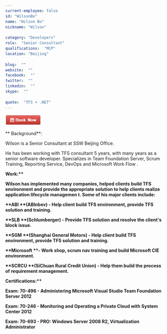 ```yaml
---
current-employee: false
id: "WilsonBo"
name: "Wilson Bo"
nickname: "Wilson"

category: "Developers"
role:  "Senior Consultant"
qualifications:  "MCP"
location: "Beijing"

blog:  ""
website:  ""
facebook:  ""
twitter:  ""
linkedin:  ""
skype:  ""

quote:  "TFS + .NET"
---
```


[![BookNow.png](./Images/Bio/BookNow.png)](http://veethere.com/With/WilsonBo) 
  

** Background**:

Wilson is a Senior Consultant at SSW Beijing Office.

He has been working with TFS consultant 5 years, with many years as a senior software developer. Specializes in Team Foundation Server, Scrum Training, Reporting Service, DevOps and Microsoft Work Flow .

   <strong class="ms-rteThemeForeColor-9-0">Work:**

 Wilson has implemented many companies, helped clients build TFS environment and provide the appropriate solution to help clients realize application lifecycle managemen t. Some of his major clients include:

 **ABI **(ABInbev) - Help client build TFS environment, provide TFS solution and training.

 **SLB **(Schlumberger) - Provide TFS solution and resolve the client's block issue.

 **SGM **(Shanghai General Motors) - Help client build TFS environment, provide TFS solution and training.

 **Microsoft **- Work shop, scrum nav training and build Microsoft CIE environment.

 **SCRCU **(SiChuan Rural Credit Union) - Help them build the process of requirement management.

   <strong class="ms-rteThemeForeColor-9-0">Certifications:**

 Exam: 70-496 - Administering Microsoft Visual Studio Team Foundation Server 2012

Exam: 70-246 - Monitoring and Operating a Private Cloud with System Center 2012

Exam: 70-693 - PRO: Windows Server 2008 R2, Virtualization Administrator
</strong></strong>